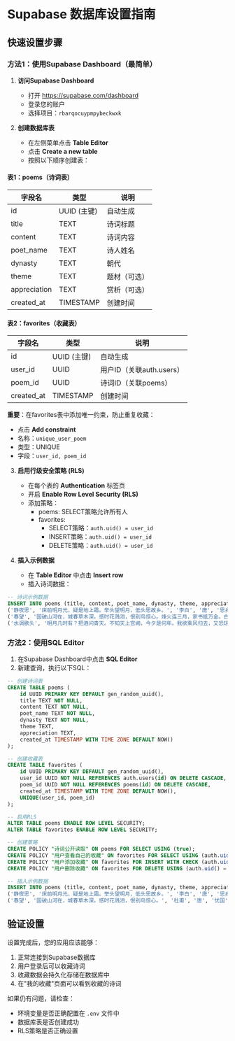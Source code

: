 # Supabase 数据库设置指南

## 快速设置步骤

### 方法1：使用Supabase Dashboard（最简单）

1. **访问Supabase Dashboard**
   - 打开 https://supabase.com/dashboard
   - 登录您的账户
   - 选择项目：`rbarqocuypmpybeckwxk`

2. **创建数据库表**
   - 在左侧菜单点击 **Table Editor**
   - 点击 **Create a new table**
   - 按照以下顺序创建表：

#### 表1：poems（诗词表）
| 字段名 | 类型 | 说明 |
|--------|------|------|
| id | UUID (主键) | 自动生成 |
| title | TEXT | 诗词标题 |
| content | TEXT | 诗词内容 |
| poet_name | TEXT | 诗人姓名 |
| dynasty | TEXT | 朝代 |
| theme | TEXT | 题材（可选） |
| appreciation | TEXT | 赏析（可选） |
| created_at | TIMESTAMP | 创建时间 |

#### 表2：favorites（收藏表）
| 字段名 | 类型 | 说明 |
|--------|------|------|
| id | UUID (主键) | 自动生成 |
| user_id | UUID | 用户ID（关联auth.users） |
| poem_id | UUID | 诗词ID（关联poems） |
| created_at | TIMESTAMP | 创建时间 |

**重要**：在favorites表中添加唯一约束，防止重复收藏：
- 点击 **Add constraint**
- 名称：`unique_user_poem`
- 类型：UNIQUE
- 字段：`user_id, poem_id`

3. **启用行级安全策略 (RLS)**
   - 在每个表的 **Authentication** 标签页
   - 开启 **Enable Row Level Security (RLS)**
   - 添加策略：
     - poems: SELECT策略允许所有人
     - favorites: 
       - SELECT策略：`auth.uid() = user_id`
       - INSERT策略：`auth.uid() = user_id`
       - DELETE策略：`auth.uid() = user_id`

4. **插入示例数据**
   - 在 **Table Editor** 中点击 **Insert row**
   - 插入诗词数据：
   
```sql
-- 诗词示例数据
INSERT INTO poems (title, content, poet_name, dynasty, theme, appreciation) VALUES
('静夜思', '床前明月光，疑是地上霜。举头望明月，低头思故乡。', '李白', '唐', '思乡', '这首诗通过描绘月夜思乡的场景，表达了游子对故乡的深切思念。'),
('春望', '国破山河在，城春草木深。感时花溅泪，恨别鸟惊心。烽火连三月，家书抵万金。白头搔更短，浑欲不胜簪。', '杜甫', '唐', '忧国', '这首诗反映了安史之乱时期的社会动荡和人民苦难。'),
('水调歌头', '明月几时有？把酒问青天。不知天上宫阙，今夕是何年。我欲乘风归去，又恐琼楼玉宇，高处不胜寒。起舞弄清影，何似在人间。', '苏轼', '宋', '人生哲理', '这首词以中秋明月为背景，表达了作者对人生的思考。');
```

### 方法2：使用SQL Editor

1. 在Supabase Dashboard中点击 **SQL Editor**
2. 新建查询，执行以下SQL：

```sql
-- 创建诗词表
CREATE TABLE poems (
    id UUID PRIMARY KEY DEFAULT gen_random_uuid(),
    title TEXT NOT NULL,
    content TEXT NOT NULL,
    poet_name TEXT NOT NULL,
    dynasty TEXT NOT NULL,
    theme TEXT,
    appreciation TEXT,
    created_at TIMESTAMP WITH TIME ZONE DEFAULT NOW()
);

-- 创建收藏表
CREATE TABLE favorites (
    id UUID PRIMARY KEY DEFAULT gen_random_uuid(),
    user_id UUID NOT NULL REFERENCES auth.users(id) ON DELETE CASCADE,
    poem_id UUID NOT NULL REFERENCES poems(id) ON DELETE CASCADE,
    created_at TIMESTAMP WITH TIME ZONE DEFAULT NOW(),
    UNIQUE(user_id, poem_id)
);

-- 启用RLS
ALTER TABLE poems ENABLE ROW LEVEL SECURITY;
ALTER TABLE favorites ENABLE ROW LEVEL SECURITY;

-- 创建策略
CREATE POLICY "诗词公开读取" ON poems FOR SELECT USING (true);
CREATE POLICY "用户查看自己的收藏" ON favorites FOR SELECT USING (auth.uid() = user_id);
CREATE POLICY "用户添加收藏" ON favorites FOR INSERT WITH CHECK (auth.uid() = user_id);
CREATE POLICY "用户删除收藏" ON favorites FOR DELETE USING (auth.uid() = user_id);

-- 插入示例数据
INSERT INTO poems (title, content, poet_name, dynasty, theme, appreciation) VALUES
('静夜思', '床前明月光，疑是地上霜。举头望明月，低头思故乡。', '李白', '唐', '思乡', '思乡名篇'),
('春望', '国破山河在，城春草木深。感时花溅泪，恨别鸟惊心。', '杜甫', '唐', '忧国', '忧国忧民');
```

## 验证设置

设置完成后，您的应用应该能够：
1. 正常连接到Supabase数据库
2. 用户登录后可以收藏诗词
3. 收藏数据会持久化存储在数据库中
4. 在"我的收藏"页面可以看到收藏的诗词

如果仍有问题，请检查：
- 环境变量是否正确配置在 `.env` 文件中
- 数据库表是否创建成功
- RLS策略是否正确设置